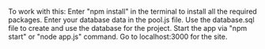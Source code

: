To work with this:
Enter "npm install" in the terminal to install all the required packages.
Enter your database data in the pool.js file.
Use the database.sql file to create and use the database for the project.
Start the app via "npm start" or "node app.js" command.
Go to localhost:3000 for the site.

